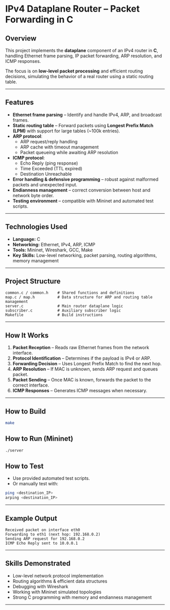 # IPv4 Dataplane Router – Packet Forwarding in C

## Overview
This project implements the **dataplane** component of an IPv4 router in **C**, handling Ethernet frame parsing, IP packet forwarding, ARP resolution, and ICMP responses.

The focus is on **low-level packet processing** and efficient routing decisions, simulating the behavior of a real router using a static routing table.

---

## Features
- **Ethernet frame parsing** – Identify and handle IPv4, ARP, and broadcast frames.
- **Static routing table** – Forward packets using **Longest Prefix Match (LPM)** with support for large tables (~100k entries).
- **ARP protocol**:
  - ARP request/reply handling
  - ARP cache with timeout management
  - Packet queueing while awaiting ARP resolution
- **ICMP protocol**:
  - Echo Reply (ping response)
  - Time Exceeded (TTL expired)
  - Destination Unreachable
- **Error handling & defensive programming** – robust against malformed packets and unexpected input.
- **Endianness management** – correct conversion between host and network byte order.
- **Testing environment** – compatible with Mininet and automated test scripts.

---

## Technologies Used
- **Language:** C
- **Networking:** Ethernet, IPv4, ARP, ICMP
- **Tools:** Mininet, Wireshark, GCC, Make
- **Key Skills:** Low-level networking, packet parsing, routing algorithms, memory management

---

## Project Structure
```
common.c / common.h    # Shared functions and definitions
map.c / map.h          # Data structure for ARP and routing table management
server.c               # Main router dataplane logic
subscriber.c           # Auxiliary subscriber logic
Makefile               # Build instructions
```

---

## How It Works
1. **Packet Reception** – Reads raw Ethernet frames from the network interface.
2. **Protocol Identification** – Determines if the payload is IPv4 or ARP.
3. **Forwarding Decision** – Uses Longest Prefix Match to find the next hop.
4. **ARP Resolution** – If MAC is unknown, sends ARP request and queues packet.
5. **Packet Sending** – Once MAC is known, forwards the packet to the correct interface.
6. **ICMP Responses** – Generates ICMP messages when necessary.

---

## How to Build
```bash
make
```

## How to Run (Mininet)
```bash
./server
```

## How to Test
- Use provided automated test scripts.
- Or manually test with:
```bash
ping <destination_IP>
arping <destination_IP>
```

---

## Example Output
```text
Received packet on interface eth0
Forwarding to eth1 (next hop: 192.168.0.2)
Sending ARP request for 192.168.0.2
ICMP Echo Reply sent to 10.0.0.1
```

---

## Skills Demonstrated
- Low-level network protocol implementation
- Routing algorithms & efficient data structures
- Debugging with Wireshark
- Working with Mininet simulated topologies
- Strong C programming with memory and endianness management

---
